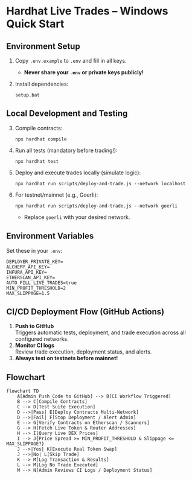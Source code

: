 # Hardhat Live Trades – Windows Quick Start

## Environment Setup

1. Copy `.env.example` to `.env` and fill in all keys.
   - **Never share your `.env` or private keys publicly!**

2. Install dependencies:
   ```
   setup.bat
   ```

## Local Development and Testing

3. Compile contracts:
   ```
   npx hardhat compile
   ```

4. Run all tests (mandatory before trading!):
   ```
   npx hardhat test
   ```

5. Deploy and execute trades locally (simulate logic):
   ```
   npx hardhat run scripts/deploy-and-trade.js --network localhost
   ```

6. For testnet/mainnet (e.g., Goerli):
   ```
   npx hardhat run scripts/deploy-and-trade.js --network goerli
   ```
   - Replace `goerli` with your desired network.

## Environment Variables

Set these in your `.env`:
```
DEPLOYER_PRIVATE_KEY=
ALCHEMY_API_KEY=
INFURA_API_KEY=
ETHERSCAN_API_KEY=
AUTO_FILL_LIVE_TRADES=true
MIN_PROFIT_THRESHOLD=2
MAX_SLIPPAGE=1.5
```

## CI/CD Deployment Flow (GitHub Actions)

1. **Push to GitHub**  
   Triggers automatic tests, deployment, and trade execution across all configured networks.
2. **Monitor CI logs**  
   Review trade execution, deployment status, and alerts.
3. **Always test on testnets before mainnet!**

## Flowchart

```
flowchart TD
    A[Admin Push Code to GitHub] --> B[CI Workflow Triggered]
    B --> C[Compile Contracts]
    C --> D[Test Suite Execution]
    D -->|Pass| E[Deploy Contracts Multi-Network]
    D -->|Fail| F[Stop Deployment / Alert Admin]
    E --> G[Verify Contracts on Etherscan / Scanners]
    G --> H[Fetch Live Token & Router Addresses]
    H --> I[Query Live DEX Prices]
    I --> J{Price Spread >= MIN_PROFIT_THRESHOLD & Slippage <= MAX_SLIPPAGE?}
    J -->|Yes| K[Execute Real Token Swap]
    J -->|No| L[Skip Trade]
    K --> M[Log Transaction & Results]
    L --> M[Log No Trade Executed]
    M --> N[Admin Reviews CI Logs / Deployment Status]
```

